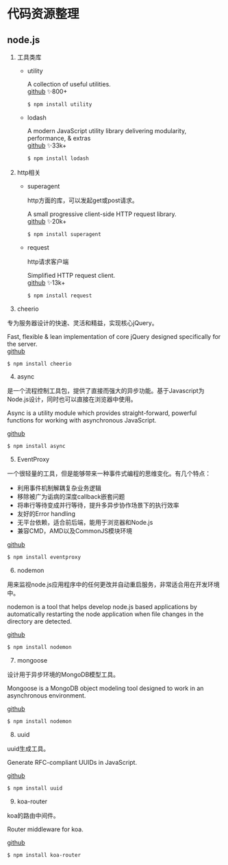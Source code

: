 # 代码资源整理

## node.js

1. 工具类库

    - utility

        A collection of useful utilities.<br>
        [github](https://github.com/node-modules/utility)
        ✨800+

        ```bash
        $ npm install utility 
        ```

    - lodash

        A modern JavaScript utility library delivering modularity, performance, & extras<br>
        [github](https://github.com/lodash/lodash)
        ✨33k+

        ```bash
        $ npm install lodash
        ```

2. http相关

    - superagent

        http方面的库，可以发起get或post请求。

        A small progressive client-side HTTP request library.<br>
        [github](https://github.com/visionmedia/superagent)
        ✨20k+

        ```bash
        $ npm install superagent 
        ```

    - request

        http请求客户端

        Simplified HTTP request client.<br>
        [github](https://github.com/request/request)
        ✨13k+

        ```bash
        $ npm install request
        ```

3. cheerio

专为服务器设计的快速、灵活和精益，实现核心jQuery。

Fast, flexible & lean implementation of core jQuery designed specifically for the server.<br>
[github](https://github.com/cheeriojs/cheerio)

```bash
$ npm install cheerio
```

4. async

是一个流程控制工具包，提供了直接而强大的异步功能。基于Javascript为Node.js设计，同时也可以直接在浏览器中使用。

Async is a utility module which provides straight-forward, powerful functions for working with asynchronous JavaScript. <br>

[github](https://github.com/caolan/async)

```bash
$ npm install async
```

5. EventProxy

一个很轻量的工具，但是能够带来一种事件式编程的思维变化。有几个特点：

- 利用事件机制解耦复杂业务逻辑
- 移除被广为诟病的深度callback嵌套问题
- 将串行等待变成并行等待，提升多异步协作场景下的执行效率
- 友好的Error handling
- 无平台依赖，适合前后端，能用于浏览器和Node.js
- 兼容CMD，AMD以及CommonJS模块环境

[github](https://github.com/JacksonTian/eventproxy)

```bash
$ npm install eventproxy
```

6. nodemon

用来监视node.js应用程序中的任何更改并自动重启服务，非常适合用在开发环境中。

nodemon is a tool that helps develop node.js based applications by automatically restarting the node application when file changes in the directory are detected.

[github](https://github.com/remy/nodemon)

```bash
$ npm install nodemon
```

7. mongoose

设计用于异步环境的MongoDB模型工具。

Mongoose is a MongoDB object modeling tool designed to work in an asynchronous environment.

[github](https://github.com/Automattic/mongoose)

```bash
$ npm install nodemon
```

8. uuid

uuid生成工具。

Generate RFC-compliant UUIDs in JavaScript.

[github](https://github.com/kelektiv/node-uuid)

```bash
$ npm install uuid
```

9. koa-router

koa的路由中间件。

Router middleware for koa.

[github](https://github.com/alexmingoia/koa-router)

```bash
$ npm install koa-router
```